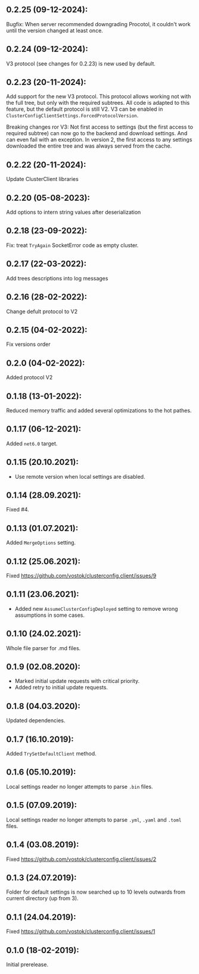 ## 0.2.25 (09-12-2024):

Bugfix: When server recommended downgrading Procotol, it couldn't work until the version changed at least once.

## 0.2.24 (09-12-2024):

V3 protocol (see changes for 0.2.23) is new used by default.

## 0.2.23 (20-11-2024):

Add support for the new V3 protocol. This protocol allows working not with the full tree, but only with the required subtrees. All code is adapted to this feature, but the default protocol is still V2. V3 can be enabled in `ClusterConfigClientSettings.ForcedProtocolVersion`.

Breaking changes ror V3: Not first access to settings (but the first access to required subtree) can now go to the backend and download settings. And can even fail with an exception. In version 2, the first access to any settings downloaded the entire tree and was always served from the cache.

## 0.2.22 (20-11-2024):

Update ClusterClient libraries

## 0.2.20 (05-08-2023):

Add options to intern string values after deserialization

## 0.2.18 (23-09-2022):

Fix: treat `TryAgain` SocketError code as empty cluster.

## 0.2.17 (22-03-2022):

Add trees descriptions into log messages

## 0.2.16 (28-02-2022):

Change defult protocol to V2

## 0.2.15 (04-02-2022):

Fix versions order

## 0.2.0 (04-02-2022):

Added protocol V2

## 0.1.18 (13-01-2022):

Reduced memory traffic and added several optimizations to the hot pathes.

## 0.1.17 (06-12-2021):

Added `net6.0` target.

## 0.1.15 (20.10.2021):

- Use remote version when local settings are disabled.

## 0.1.14 (28.09.2021):

Fixed #4.

## 0.1.13 (01.07.2021):

Added `MergeOptions` setting.

## 0.1.12 (25.06.2021):

Fixed https://github.com/vostok/clusterconfig.client/issues/9

## 0.1.11 (23.06.2021):

- Added new `AssumeClusterConfigDeployed` setting to remove wrong assumptions in some cases.

## 0.1.10 (24.02.2021):

Whole file parser for .md files.

## 0.1.9 (02.08.2020):

- Marked initial update requests with critical priority.
- Added retry to initial update requests.

## 0.1.8 (04.03.2020):

Updated dependencies.

## 0.1.7 (16.10.2019):

Added `TrySetDefaultClient` method.

## 0.1.6 (05.10.2019):

Local settings reader no longer attempts to parse `.bin` files.

## 0.1.5 (07.09.2019):

Local settings reader no longer attempts to parse `.yml`, `.yaml` and `.toml` files.

## 0.1.4 (03.08.2019):

Fixed https://github.com/vostok/clusterconfig.client/issues/2

## 0.1.3 (24.07.2019):

Folder for default settings is now searched up to 10 levels outwards from current directory (up from 3).

## 0.1.1 (24.04.2019):

Fixed https://github.com/vostok/clusterconfig.client/issues/1

## 0.1.0 (18-02-2019): 

Initial prerelease.